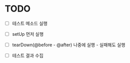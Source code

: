 # TODO

- [ ] 테스트 메소드 실행
- [ ] setUp 먼저 실행
- [ ] tearDown(@before - @after) 나중에 실행 - 실패해도 실행
- [ ] 테스트 결과 수집



